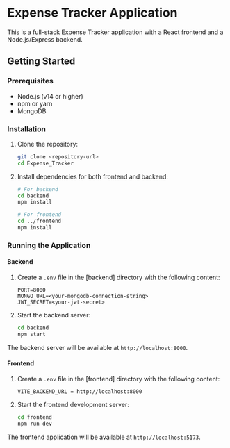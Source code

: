 # Expense Tracker Application

This is a full-stack Expense Tracker application with a React frontend and a Node.js/Express backend.

## Getting Started

### Prerequisites

- Node.js (v14 or higher)
- npm or yarn
- MongoDB

### Installation

1. Clone the repository:
    ```sh
    git clone <repository-url>
    cd Expense_Tracker
    ```

2. Install dependencies for both frontend and backend:
    ```sh
    # For backend
    cd backend
    npm install
    
    # For frontend
    cd ../frontend
    npm install

    ```

### Running the Application

#### Backend

1. Create a `.env` file in the [backend] directory with the following content:
    ```env
    PORT=8000
    MONGO_URL=<your-mongodb-connection-string>
    JWT_SECRET=<your-jwt-secret>
    ```

2. Start the backend server:
    ```sh
    cd backend
    npm start
    
    ```

The backend server will be available at `http://localhost:8000`.

#### Frontend

1. Create a `.env` file in the [frontend] directory with the following content:
    ```env
    VITE_BACKEND_URL = http://localhost:8000
    ```

2. Start the frontend development server:
    ```sh
    cd frontend
    npm run dev

    ```

The frontend application will be available at `http://localhost:5173`.
